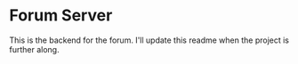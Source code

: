 # Forum Server
This is the backend for the forum. I'll update this readme when the project is further along.
